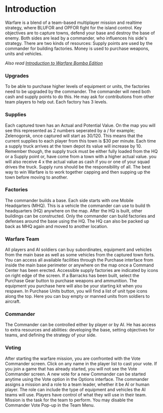 # Introduction #
Warfare is a blend of a team-based multiplayer mission and realtime strategy, where BLUFOR and OPFOR fight for the island control. Key objectives are to capture towns, defend your base and destroy the base of enemy. Both sides are lead by a commander, who influences his side's strategy. There are two kinds of resources: Supply points are used by the commander for building factories. Money is used to purchase weapons, units and vehicles.

_Also read [Introduction to Warfare Bomba Edition](Introduction_BombaEdition.md)_

### Upgrades ###
To be able to purchase higher levels of equipment or units, the factories need to be upgraded by the commander. The commander will need both cash and supply points to do this. He may ask for contributions from other team players to help out. Each factory has 3 levels.

### Supplies ###
Each captured town has an Actual and Potential Value. On the map you will see this represented as 2 numbers seperated by a / for example; Zelenogorsk, once captured will start as 30/120. This means that the current supplies to each player from this town is $30 per minute. Each time a supply truck arrives at the town depot its value will increase by 10. Remember though, the supply truck must be either fully loaded from the HQ or a Supply point or, have come from a town with a higher actual value. you will also receive 4 x the actual value as cash if you or one of your squad drives the truck. Supply runs should be the responsibility of all. The best way to win Warfare is to work together capping and then supping up the town before moving to another.

### Factories ###
The commander builds a base. Each side starts with one Mobile Headqarters (MHQ). This is a vehicle the commander can use to build th headquarters (HQ) anywhere on the map. After the HQ is built, other buildings can be constructed. Only the commander can build factories and defenses around the base using the HQ. The HQ can also be packed up back as MHQ again and moved to another location.

### Warfare Team ###
All players and AI soldiers can buy subordinates, equipment and vehicles from the main base as well as some vehicles from the captured town forts. You can access all available facilities through the Purchase interface from inside the main base perimeter or anywhere on the map once a Command Center has been erected. Accessible supply factories are indicated by icons on right edge of the screen. If a Barracks has been built, select the Purchase Gear button to purchase weapons and ammunition. The equipment you purchase here will also be your starting kit when you respawn. In Purchase Units button, you will find a list of unit type icons along the top. Here you can buy empty or manned units from soldiers to aircraft.

### Commander ###
The Commander can be controlled either by player or by AI. He has access to extra resources and abilities: developing the base, setting objectives for teams, and defining the strategy of your side.

### Voting ###
After starting the warfare mission, you are confronted with the Vote Commander screen. Click on any name in the player list to cast your vote. If you join a game that has already started, you will not see the Vote Commander screen. A new vote for a new Commander can be started anytime using the Vote option in the Options interface. The commander assigns a mission and a role to a team leader, whether it be AI or human player. The role can include the type of equipment and vehicles the AI teams will use. Players have control of what they will use in their team. Mission is the task for the team to perform. You may disable the Commander Vote Pop-up in the Team Menu.
